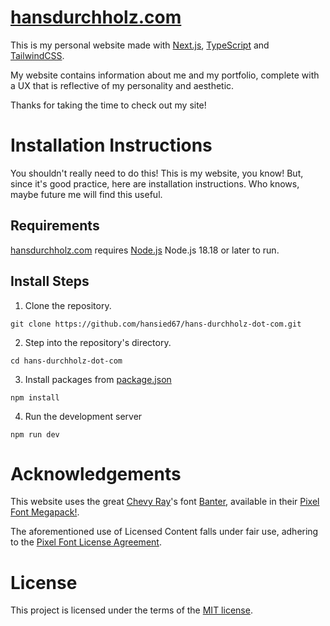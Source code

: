 # [hansdurchholz.com](https://hansdurchholz.com)

This is my personal website made with [Next.js](https://nextjs.org), [TypeScript](https://www.typescriptlang.org/) and [TailwindCSS](https://tailwindcss.com/docs/installation/framework-guides/nextjs).

My website contains information about me and my portfolio, complete with a UX that is reflective of my personality and aesthetic.

Thanks for taking the time to check out my site!

# Installation Instructions

You shouldn't really need to do this! This is my website, you know!
But, since it's good practice, here are installation instructions. Who knows, maybe future me will find this useful.

## Requirements
[hansdurchholz.com](https://hansdurchholz.com) requires [Node.js](https://nodejs.org/en) Node.js 18.18 or later to run.

## Install Steps
1. Clone the repository.
```
git clone https://github.com/hansied67/hans-durchholz-dot-com.git
```
2. Step into the repository's directory.
```
cd hans-durchholz-dot-com
```
3. Install packages from [package.json](https://github.com/hansied67/hans-durchholz-dot-com/blob/main/package.json)
```
npm install
```
4. Run the development server
```
npm run dev
```

# Acknowledgements
This website uses the great [Chevy Ray](https://chevyray.dev/)'s font [Banter](https://chevyray.itch.io/pixel-font-banter), available in their [Pixel Font Megapack!](https://chevyray.itch.io/pixel-font-megapack).

The aforementioned use of Licensed Content falls under fair use, adhering to the [Pixel Font License Agreement](https://raw.githubusercontent.com/ChevyRay/pixel_font_megapack_license/main/LICENSE.txt).

# License
This project is licensed under the terms of the [MIT license](https://github.com/hansied67/hans-durchholz-dot-com/blob/main/LICENSE).